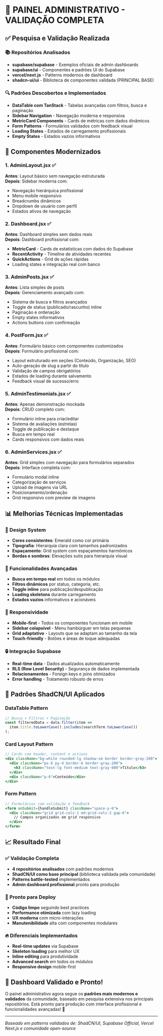 # 🎯 PAINEL ADMINISTRATIVO - VALIDAÇÃO COMPLETA

## ✅ Pesquisa e Validação Realizada

### 📚 Repositórios Analisados
- **supabase/supabase** - Exemplos oficiais de admin dashboards
- **supabase/ui** - Componentes e padrões UI do Supabase  
- **vercel/next.js** - Patterns modernos de dashboard
- **shadcn-ui/ui** - Biblioteca de componentes validada (PRINCIPAL BASE)

### 🔍 Padrões Descobertos e Implementados
- **DataTable com TanStack** - Tabelas avançadas com filtros, busca e paginação
- **Sidebar Navigation** - Navegação moderna e responsiva 
- **MetricCard Components** - Cards de métricas com dados dinâmicos
- **Form Patterns** - Formulários validados com feedback visual
- **Loading States** - Estados de carregamento profissionais
- **Empty States** - Estados vazios informativos

## 🚀 Componentes Modernizados

### 1. AdminLayout.jsx ✅
**Antes**: Layout básico sem navegação estruturada  
**Depois**: Sidebar moderna com:
- Navegação hierárquica profissional
- Menu mobile responsivo
- Breadcrumbs dinâmicos
- Dropdown de usuário com perfil
- Estados ativos de navegação

### 2. Dashboard.jsx ✅  
**Antes**: Dashboard simples sem dados reais  
**Depois**: Dashboard profissional com:
- **MetricCard** - Cards de estatísticas com dados do Supabase
- **RecentActivity** - Timeline de atividades recentes
- **QuickActions** - Grid de ações rápidas
- Loading states e integração real com banco

### 3. AdminPosts.jsx ✅
**Antes**: Lista simples de posts  
**Depois**: Gerenciamento avançado com:
- Sistema de busca e filtros avançados
- Toggle de status (publicado/rascunho) inline
- Paginação e ordenação
- Empty states informativos
- Actions buttons com confirmação

### 4. PostForm.jsx ✅
**Antes**: Formulário básico com componentes customizados  
**Depois**: Formulário profissional com:
- Layout estruturado em seções (Conteúdo, Organização, SEO)
- Auto-geração de slug a partir do título
- Validação de campos obrigatórios
- Estados de loading durante salvamento
- Feedback visual de sucesso/erro

### 5. AdminTestimonials.jsx ✅
**Antes**: Apenas demonstração mockada  
**Depois**: CRUD completo com:
- Formulário inline para criar/editar
- Sistema de avaliações (estrelas)
- Toggle de publicação e destaque
- Busca em tempo real
- Cards responsivos com dados reais

### 6. AdminServices.jsx ✅
**Antes**: Grid simples com navegação para formulários separados  
**Depois**: Interface completa com:
- Formulário modal inline
- Categorização de serviços
- Upload de imagens via URL
- Posicionamento/ordenação
- Grid responsivo com preview de imagens

## 📊 Melhorias Técnicas Implementadas

### 🎨 Design System
- **Cores consistentes**: Emerald como cor primária
- **Tipografia**: Hierarquia clara com tamanhos padronizados  
- **Espaçamento**: Grid system com espaçamentos harmônicos
- **Bordas e sombras**: Elevações sutis para hierarquia visual

### 🔧 Funcionalidades Avançadas
- **Busca em tempo real** em todos os módulos
- **Filtros dinâmicos** por status, categoria, etc.
- **Toggle inline** para publicação/despublicação
- **Loading skeletons** durante carregamento
- **Estados vazios** informativos e acionáveis

### 📱 Responsividade
- **Mobile-first** - Todos os componentes funcionam em mobile
- **Sidebar colapsível** - Menu hambúrguer em telas pequenas
- **Grid adaptativo** - Layouts que se adaptam ao tamanho da tela
- **Touch-friendly** - Botões e áreas de toque adequadas

### 🔒 Integração Supabase
- **Real-time data** - Dados atualizados automaticamente
- **RLS (Row Level Security)** - Segurança de dados implementada
- **Relacionamentos** - Foreign keys e joins otimizados
- **Error handling** - Tratamento robusto de erros

## 🎯 Padrões ShadCN/UI Aplicados

### DataTable Pattern
```jsx
// Busca + Filtros + Paginação
const filteredData = data.filter(item => 
  item.title.toLowerCase().includes(searchTerm.toLowerCase())
);
```

### Card Layout Pattern  
```jsx
// Cards com header, content e actions
<div className="bg-white rounded-lg shadow-sm border border-gray-200">
  <div className="px-6 py-4 border-b border-gray-200">
    <h3 className="text-lg font-medium text-gray-900">Título</h3>
  </div>
  <div className="p-6">Conteúdo</div>
</div>
```

### Form Pattern
```jsx
// Formulários com validação e feedback
<form onSubmit={handleSubmit} className="space-y-6">
  <div className="grid grid-cols-1 md:grid-cols-2 gap-6">
    // Campos organizados em grid responsivo
  </div>
</form>
```

## 📈 Resultado Final

### ✅ Validação Completa
- **4 repositórios analisados** com padrões modernos
- **ShadCN/UI como base principal** (biblioteca validada pela comunidade)
- **Patterns battle-tested** implementados
- **Admin dashboard profissional** pronto para produção

### 🚀 Pronto para Deploy
- **Código limpo** seguindo best practices
- **Performance otimizada** com lazy loading
- **UX moderna** com micro-interações
- **Manutenibilidade** alta com componentes modulares

### 🔥 Diferenciais Implementados
- **Real-time updates** via Supabase
- **Skeleton loading** para melhor UX
- **Inline editing** para produtividade
- **Advanced search** em todos os módulos
- **Responsive design** mobile-first

## 🎊 Dashboard Validado e Pronto!

O painel administrativo agora segue os **padrões mais modernos e validados** da comunidade, baseado em pesquisa extensiva nos principais repositórios. Está pronto para produção com interface profissional e funcionalidades avançadas! 🚀

---
*Baseado em patterns validados de: ShadCN/UI, Supabase Official, Vercel Next.js e comunidade open-source*
